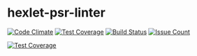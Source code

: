 # hexlet-psr-linter

[![Code Climate](https://codeclimate.com/github/jougene/hexlet-psr-linter/badges/gpa.svg)](https://codeclimate.com/github/jougene/hexlet-psr-linter)
[![Test Coverage](https://codeclimate.com/github/jougene/hexlet-psr-linter/badges/coverage.svg)](https://codeclimate.com/github/jougene/hexlet-psr-linter/coverage)
[![Build Status](https://travis-ci.org/jougene/hexlet-psr-linter.svg?branch=master)](https://travis-ci.org/jougene/hexlet-psr-linter)
[![Issue Count](https://codeclimate.com/github/jougene/hexlet-psr-linter/badges/issue_count.svg)](https://codeclimate.com/github/jougene/hexlet-psr-linter)


[![Test Coverage](https://codeclimate.com/github/jougene/hexlet-psr-linter/badges/coverage.svg)](https://codeclimate.com/github/jougene/hexlet-psr-linter/coverage)
